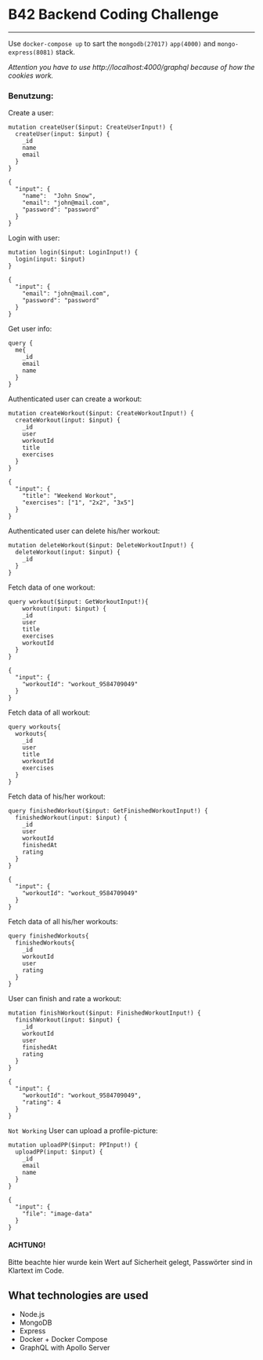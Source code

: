 # B42 Backend Coding Challenge
---

Use `docker-compose up` to sart the `mongodb(27017)` `app(4000)` and `mongo-express(8081)` stack.

[http://localhost:4000/graphql!]: http://localhost:4000/graphql
*Attention you have to use  http://localhost:4000/graphql because of how the cookies work.*

### Benutzung:
Create a user:
```
mutation createUser($input: CreateUserInput!) {
  createUser(input: $input) {
    _id
    name
    email
  }
}

{
  "input": {
    "name":  "John Snow",
    "email": "john@mail.com",
    "password": "password"
  }
}
```

Login with user:
```
mutation login($input: LoginInput!) {
  login(input: $input)
}

{
  "input": {
    "email": "john@mail.com",
    "password": "password"
  }
}
```

Get user info:
```
query {
  me{
    _id
    email
    name
  }
}
```

Authenticated user can create a workout:
```
mutation createWorkout($input: CreateWorkoutInput!) {
  createWorkout(input: $input) {
    _id
    user
    workoutId
    title
    exercises
  }
}

{
  "input": {
    "title": "Weekend Workout",
    "exercises": ["1", "2x2", "3x5"]
  }
}
```

Authenticated user can delete his/her workout:
```
mutation deleteWorkout($input: DeleteWorkoutInput!) {
  deleteWorkout(input: $input) {
    _id
  }
}
```

Fetch data of one workout:
```
query workout($input: GetWorkoutInput!){
    workout(input: $input) {
    _id
    user
    title
    exercises
    workoutId
  }
}

{
  "input": {
    "workoutId": "workout_9584709049"
  }
}
```

Fetch data of all workout:
```
query workouts{
  workouts{
    _id
    user
    title
    workoutId
    exercises
  }
}
```

Fetch data of his/her workout:
```
query finishedWorkout($input: GetFinishedWorkoutInput!) {
  finishedWorkout(input: $input) {
    _id
    user
    workoutId
    finishedAt
    rating
  }
}

{
  "input": {
    "workoutId": "workout_9584709049"
  }
}
```

Fetch data of all his/her workouts:
```
query finishedWorkouts{
  finishedWorkouts{
    _id
    workoutId
    user
    rating
  }
}
```

User can finish and rate a workout:
```
mutation finishWorkout($input: FinishedWorkoutInput!) {
  finishWorkout(input: $input) {
    _id
    workoutId
    user
    finishedAt
    rating
  }
}

{
  "input": {
    "workoutId": "workout_9584709049",
    "rating": 4
  }
}
```

`Not Working` User can upload a profile-picture:
```
mutation uploadPP($input: PPInput!) {
  uploadPP(input: $input) {
    _id
    email
    name
  }
}

{
  "input": {
    "file": "image-data"
  }
}
```

#### ACHTUNG!
Bitte beachte hier wurde kein Wert auf Sicherheit gelegt, Passwörter sind in Klartext im Code.

## What technologies are used
- Node.js
- MongoDB
- Express
- Docker + Docker Compose
- GraphQL with Apollo Server
